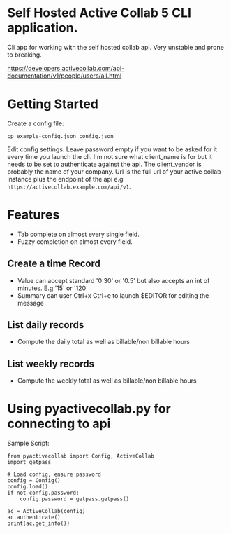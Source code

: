 # Self Hosted Active Collab 5 CLI application.

Cli app for working with the self hosted collab api. Very unstable and prone to
breaking.

https://developers.activecollab.com/api-documentation/v1/people/users/all.html

# Getting Started

Create a config file:

```
cp example-config.json config.json
```

Edit config settings. Leave password empty if you want to be asked for it every
time you launch the cli. I'm not sure what client_name is for but it needs to
be set to authenticate against the api. The client_vendor is probably the name
of your company. Url is the full url of your active collab instance plus the
endpoint of the api e.g `https://activecollab.example.com/api/v1`.

# Features

- Tab complete on almost every single field.
- Fuzzy completion on almost every field.

## Create a time Record

- Value can accept standard '0:30' or '0.5' but also accepts an int of minutes.
  E.g '15' or '120'
- Summary can user Ctrl+x Ctrl+e to launch $EDITOR for editing the message

## List daily records
 
- Compute the daily total as well as billable/non billable hours

## List weekly records
 
- Compute the weekly total as well as billable/non billable hours

# Using pyactivecollab.py for connecting to api

Sample Script:

```
from pyactivecollab import Config, ActiveCollab
import getpass

# Load config, ensure password
config = Config()
config.load()
if not config.password:
    config.password = getpass.getpass()

ac = ActiveCollab(config)
ac.authenticate()
print(ac.get_info())
```
